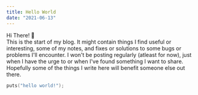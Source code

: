 ```yaml
---
title: Hello World
date: "2021-06-13"
---
```


Hi There! 👋  
This is the start of my blog. It might contain things I find useful or 
interesting, some of my notes, and fixes or solutions to some bugs or 
problems I'll encounter. I won't be posting regularly (atleast for now), just 
when I have the urge to or when I've found something I want to share. Hopefully 
some of the things I write here will benefit someone else out there.

```c
puts("hello world!");
```

